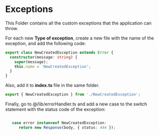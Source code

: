 # Exceptions

This Folder contains all the custom exceptions that the application can throw.

For each new **Type of exception**, create a new file with the name of the exception, and add the following code:

```typescript
export class NewCreatedException extends Error {
  constructor(message: string) {
    super(message);
    this.name = 'NewCreatedException';
  }
}
```

Also, add it to **index.ts** file in the same folder.

```typescript
export { NewCreatedException } from './NewCreatedException';
```

Finally, go to @/lib/errorHandler.ts and add a new case to the switch statement with the status code of the exception:

```typescript

   case error instanceof NewCreatedException:
      return new Response(body, { status: 444 });
```
